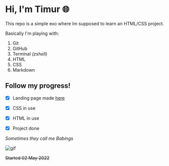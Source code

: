 # Hi, I'm Timur 🌐

This repo is a simple exo where Im supposed to learn an HTML/CSS project.

Basically I'm playing with:

1. Git
2. GitHub
3. Terminal *(zshell)*
4. HTML
5. CSS
6. Markdown


## Follow my progress!

- [x] Landing page made [here](https://timurkaramenderes.github.io)
- [x] CSS in use
- [x] HTML in use
- [x] Project done


*Sometimes they call me Babings*


![gif](https://media.giphy.com/media/zm4pxg6Pj8qkA4qd4F/giphy.gif)





~~Started 02 May 2022~~
